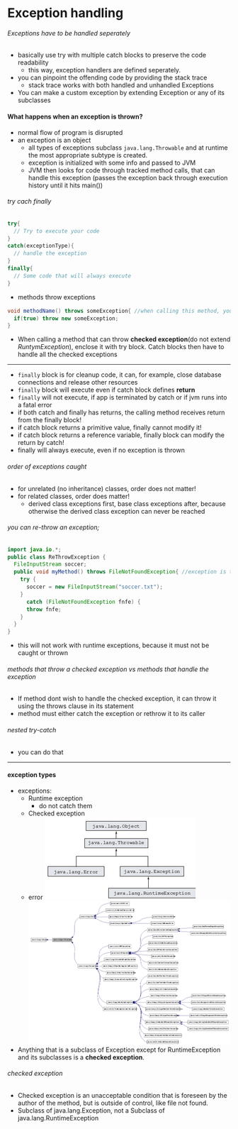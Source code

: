 # Exception handling
###### Exceptions have to be handled seperately
* basically use try with multiple catch blocks to preserve the code readability
  * this way, exception handlers are defined seperately.
* you can pinpoint the offending code by providing the stack trace
  * stack trace works with both handled and unhandled Exceptions
* You can make a custom exception by extending Exception or any of its subclasses

#### What happens when an exception is thrown?
* normal flow of program is disrupted
* an exception is an object
  * all types of exceptions subclass `java.lang.Throwable` and at runtime the most appropriate subtype is created.
  * exception is initialized with some info and passed to JVM
  * JVM then looks for code through tracked method calls, that can handle this exception (passes the exception back through execution history until it hits main())

###### try cach finally
```java
try{
  // Try to execute your code
}
catch(exceptionType){
  // handle the exception
}
finally{
  // Some code that will always execute
}
```
* methods throw exceptions
```java
void methodName() throws someException{ //when calling this method, you need an exception handler!
  if(true) throw new someException;
}
```

* When calling a method that can throw __checked exception__(do not extend *RuntymException*), enclose it with try block. Catch blocks then have to handle all the checked exceptions

----
* `finally` block is for cleanup code, it can, for example, close database connections and release other resources
* `finally` block will execute even if catch block defines __return__
* `finally` will not execute, if app is terminated by catch or if jvm runs into a fatal error
* if both catch and finally has returns, the calling method receives return from the finally block!
* if catch block returns a primitive value, finally cannot modify it!
* if catch block returns a reference variable, finally block can modify the return by catch!
* finally will always execute, even if no exception is thrown

###### order of exceptions caught
* for unrelated (no inheritance) classes, order does not matter!
* for related classes, order does matter!
  * derived class exceptions first, base class exceptions after, because otherwise the derived class exception can never be reached

###### you can re-throw an exception;
```java
import java.io.*;
public class ReThrowException {
  FileInputStream soccer;
  public void myMethod() throws FileNotFoundException{ //exception is thrown
    try {
      soccer = new FileInputStream("soccer.txt");
    }
      catch (FileNotFoundException fnfe) {
      throw fnfe;
    }
  }
}
```
* this will not work with runtime exceptions, because it must not be caught or thrown

###### methods that throw a checked exception vs methods that handle the exception
* If method dont wish to handle the checked exception, it can throw it using the throws clause in its statement
* method must either catch the exception or rethrow it to its caller

###### nested try-catch
* you can do that

----
#### exception types
* exceptions:
  * Runtime exception
    * do not catch them
  * Checked exception
  * error
![pic](https://github.com/Jekabz/someNotes/blob/master/RESOURCES/PICTURES/Screenshot%20from%202016-04-02%2015:02:47.png)
![pic](https://github.com/Jekabz/someNotes/blob/master/RESOURCES/PICTURES/classjava_1_1lang_1_1Throwable__inherit__graph.png)
* Anything that is a subclass of Exception except for RuntimeException and its subclasses is a __checked exception__.


###### checked exception
* Checked exception is an unacceptable condition that is foreseen by the author of the method, but is outside of control, like file not found.
* Subclass of java.lang.Exception, not a Subclass of java.lang.RuntimeException
